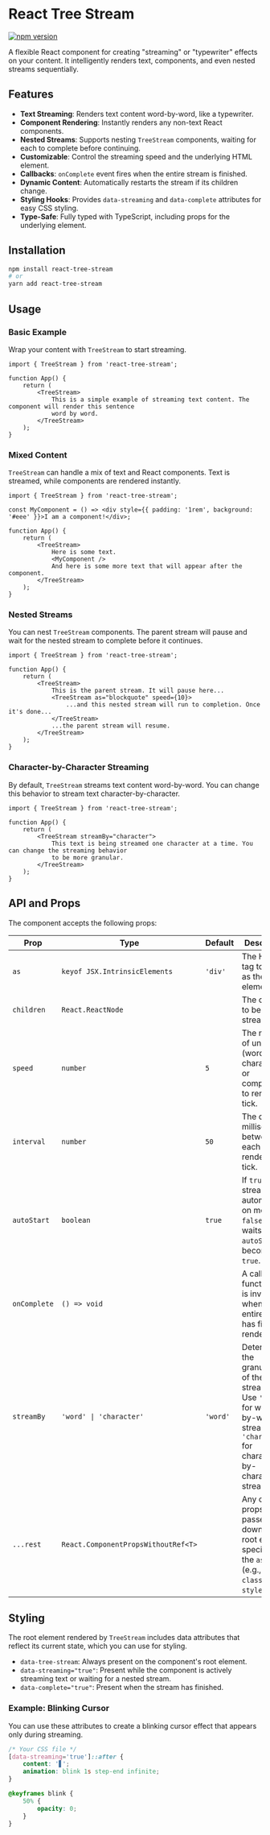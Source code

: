 # React Tree Stream

[![npm version](https://badge.fury.io/js/react-tree-stream.svg)](https://badge.fury.io/js/react-tree-stream)

A flexible React component for creating "streaming" or "typewriter" effects on your content. It intelligently renders text, components, and even nested streams sequentially.

## Features

-   **Text Streaming**: Renders text content word-by-word, like a typewriter.
-   **Component Rendering**: Instantly renders any non-text React components.
-   **Nested Streams**: Supports nesting `TreeStream` components, waiting for each to complete before continuing.
-   **Customizable**: Control the streaming speed and the underlying HTML element.
-   **Callbacks**: `onComplete` event fires when the entire stream is finished.
-   **Dynamic Content**: Automatically restarts the stream if its children change.
-   **Styling Hooks**: Provides `data-streaming` and `data-complete` attributes for easy CSS styling.
-   **Type-Safe**: Fully typed with TypeScript, including props for the underlying element.

## Installation

```bash
npm install react-tree-stream
# or
yarn add react-tree-stream
```

## Usage

### Basic Example

Wrap your content with `TreeStream` to start streaming.

```tsx
import { TreeStream } from 'react-tree-stream';

function App() {
	return (
		<TreeStream>
			This is a simple example of streaming text content. The component will render this sentence
			word by word.
		</TreeStream>
	);
}
```

### Mixed Content

`TreeStream` can handle a mix of text and React components. Text is streamed, while components are rendered instantly.

```tsx
import { TreeStream } from 'react-tree-stream';

const MyComponent = () => <div style={{ padding: '1rem', background: '#eee' }}>I am a component!</div>;

function App() {
	return (
		<TreeStream>
			Here is some text.
			<MyComponent />
			And here is some more text that will appear after the component.
		</TreeStream>
	);
}
```

### Nested Streams

You can nest `TreeStream` components. The parent stream will pause and wait for the nested stream to complete before it continues.

```tsx
import { TreeStream } from 'react-tree-stream';

function App() {
	return (
		<TreeStream>
			This is the parent stream. It will pause here...
			<TreeStream as="blockquote" speed={10}>
				...and this nested stream will run to completion. Once it's done...
			</TreeStream>
			...the parent stream will resume.
		</TreeStream>
	);
}
```

### Character-by-Character Streaming

By default, `TreeStream` streams text content word-by-word. You can change this behavior to stream text character-by-character.

```tsx
import { TreeStream } from 'react-tree-stream';

function App() {
	return (
		<TreeStream streamBy="character">
			This text is being streamed one character at a time. You can change the streaming behavior
			to be more granular.
		</TreeStream>
	);
}
```

## API and Props

The component accepts the following props:

| Prop         | Type                               | Default | Description                                                                                             |
| ------------ | ---------------------------------- | ------- | ------------------------------------------------------------------------------------------------------- |
| `as`         | `keyof JSX.IntrinsicElements`      | `'div'` | The HTML tag to render as the root element.                                                             |
| `children`   | `React.ReactNode`                  |         | The content to be streamed.                                                                             |
| `speed`      | `number`                           | `5`     | The number of units (words, characters, or components) to render per tick.                                                                 |
| `interval`   | `number`                           | `50`    | The delay in milliseconds between each rendering tick.                                                  |
| `autoStart`  | `boolean`                          | `true`  | If `true`, the stream starts automatically on mount. If `false`, it waits for `autoStart` to become `true`. |
| `onComplete` | `() => void`                       |         | A callback function that is invoked when the entire stream has finished rendering.                      |
| `streamBy`   | `'word' \| 'character'`           | `'word'`| Determines the granularity of the streaming. Use `'word'` for word-by-word streaming or `'character'` for character-by-character streaming. |
| `...rest`    | `React.ComponentPropsWithoutRef<T>` |         | Any other props are passed down to the root element specified by the `as` prop (e.g., `className`, `style`). |

## Styling

The root element rendered by `TreeStream` includes data attributes that reflect its current state, which you can use for styling.

-   `data-tree-stream`: Always present on the component's root element.
-   `data-streaming="true"`: Present while the component is actively streaming text or waiting for a nested stream.
-   `data-complete="true"`: Present when the stream has finished.

### Example: Blinking Cursor

You can use these attributes to create a blinking cursor effect that appears only during streaming.

```css
/* Your CSS file */
[data-streaming='true']::after {
	content: '▋';
	animation: blink 1s step-end infinite;
}

@keyframes blink {
	50% {
		opacity: 0;
	}
}
```
